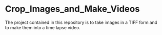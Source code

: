 # Crop_Images_and_Make_Videos
The project contained in this repository is to take images in a TIFF form and to make them into a time lapse video. 
